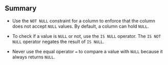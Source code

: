 ## Summary

- Use the `NOT NULL` constraint for a column to enforce that the column does not accept `NULL` values. By default, a column can hold `NULL`.

- To check if a value is `NULL` or not, use the `IS NULL` operator. The `IS NOT NULL` operator negates the result of `IS NULL`.

- Never use the equal operator `=` to compare a value with `NULL` because it always returns `NULL`.
